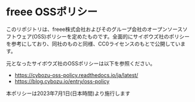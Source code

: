 # freee OSSポリシー

このリポジトリは、freee株式会社およびそのグループ会社のオープンソースソフトウェア(OSS)ポリシーを定めたものです。全面的にサイボウズ社のポリシーを参考にしており、同社のものと同様、CC0ライセンスのもとで公開しています。

元となったサイボウズ社のOSSポリシーは以下を参照ください。

* https://cybozu-oss-policy.readthedocs.io/ja/latest/
* https://blog.cybozu.io/entry/oss-policy

本ポリシーは2023年7月1日(日本時間)より施行します